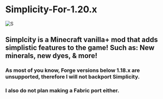 # Simplicity-For-1.20.x
![S](https://cdn.discordapp.com/attachments/1036473429748097045/1193014841141641306/c9f3f0b0e7891dbb15fef720aa020e46.png?ex=65ab2ca7&is=6598b7a7&hm=7e2be4144a8716c1041d025d65e4fbfb860c8ca5ce8bf0b3f0e439b1e575e1e3&)
## Simplcity is a Minecraft vanilla+ mod that adds simplistic features to the game! Such as: New minerals, new dyes, & more!
### As most of you know, Forge versions below 1.18.x are unsupported, therefore I will not backport Simplicity.
### I also do not plan making a Fabric port either.
